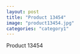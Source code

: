 ```yaml
---
layout: post
title: "Product 13454"
image: "product13454.jpg"
categories: "category1"
---
```

Product 13454
